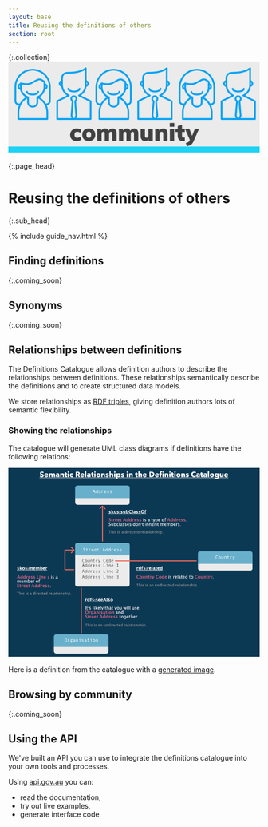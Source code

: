 ```yaml
---
layout: base
title: Reusing the definitions of others
section: root
---
```

{:.collection}
![Community](assets/img/community.svg)


{:.page_head}
# Reusing the definitions of others

{:.sub_head}
<!-- Our [Definitions Catalogue](https://api.gov.au/definitions) makes is easy to discover what data is collected and used by government no matter who defines it, how it is defined, or where it is defined. -->

<!-- {:.sub_head}
This guide will help you find definitions that you can reuse in your own community. -->

{% include guide_nav.html %}



## Finding definitions
{:.coming_soon}

## Synonyms
{:.coming_soon}

## Relationships between definitions

The Definitions Catalogue allows definition authors to describe the relationships between definitions. These relationships  semantically describe the definitions and to create structured data models.

We store relationships as [RDF triples](https://www.w3.org/TR/rdf-concepts/#section-data-model), giving definition authors lots of semantic flexibility.

### Showing the relationships

The catalogue will generate UML class diagrams if definitions have the following relations:

![Diagram showing how skos:member, skos:subClassOf, rdfs:related and rdfs:seeAlso are interpreted by the catalogue to generate class diagrams](img/semantic_relations.png)

Here is a definition from the catalogue with a [generated image](https://api.gov.au/definitions/definition/ce/ce1).

## Browsing by community
{:.coming_soon}

## Using the API

We've built an API you can use to integrate the definitions catalogue into your own tools and processes.

Using [api.gov.au](https://api.gov.au/service/definitions-catalogue) you can:

- read the documentation,
- try out live examples,
- generate interface code
